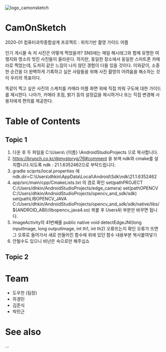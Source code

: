 ![logo_camonsketch](https://user-images.githubusercontent.com/44190293/82134943-5501e700-9838-11ea-9407-3e0779b36ef1.png)
#  CamOnSketch
2020-01 컴퓨터과학종합설계 프로젝트 : 위치기반 촬영 가이드 어플

  인기 게시물 속 저 사진은 어떻게 찍었을까? SNS에는 매일 해시태그와 함께 유명한 여행지와 명소의 멋진 사진들이 올라온다. 하지만, 동일한 장소에서 동일한 스마트폰 카메라로 찍었는데, 도저히 같은 느낌이 나지 않던 경험이 다들 있을 것이다. 이와같이, 소중한 순간을 더 완벽하게 기록하고 싶은 사람들을 위해 사진 촬영의 어려움을 해소하는 것이 우리의 목표이다.
  
  똑같이 찍고 싶은 사진의 스케치를 카메라 어플 화면 위에 직접 띄워 구도에 대한 가이드를 제시한다. 나아가, 카메라 초점, 밝기 등의 설정값을 제시하거나 또는 직접 변경해 사용자에게 편의를 제공한다.
  
#  Table of Contents

## Topic 1
  1. 다운 후 두 파일을 C:\Users\ {이름} \AndroidStudioProjects 으로 복사합니다.
  2. https://brunch.co.kr/@mystoryg/76#comment 을 보며 ndk와 cmake를 설치합니다.되도록 ndk : 21.1.6352462으로 부탁드립니다.
  3. gradle sciprts/local.properties 에 ndk.dir=C\:\\Users\\dhkin\\AppData\\Local\\Android\\Sdk\\ndk\\21.1.6352462
  4. app/src/main/cpp/CmakeLists.txt 의 경로 확인
  set(pathPROJECT C:/Users/dhkin/AndroidStudioProjects/edge_camera)
  set(pathOPENCV C:/Users/dhkin/AndroidStudioProjects/opencv_and_sdk/sdk) 
  set(pathLIBOPENCV_JAVA C:/Users/dhkin/AndroidStudioProjects/opencv_and_sdk/sdk/native/libs/${ANDROID_ABI}/libopencv_java4.so)
  복붙 후 Users뒤 부분만 바꾸면 됩니다.
  5. ImageActivity의 41번째줄 public native void detectEdgeJNI(long inputImage, long outputImage, int th1, int th2) 오류뜨는지 확인
  오류가 뜨면 그 오류로 들어가서 새로 만들어진 함수에 위에 있던 함수 내용부분 복사붙여넣기
  6. 안될수도 있으니 비난은 속으로만 해주십쇼
## Topic 2
  
# Team
  -  도우찬 (팀장)
  -  하경민
  -  김준식
  -  박민근
  
# See also
  ...
